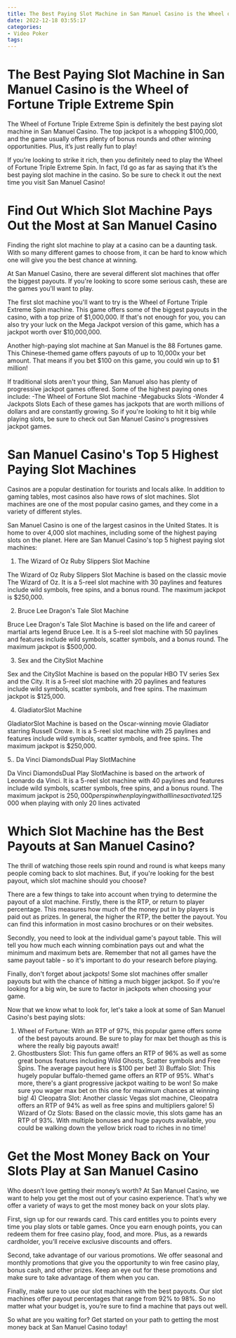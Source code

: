 ```yaml
---
title: The Best Paying Slot Machine in San Manuel Casino is the Wheel of Fortune Triple Extreme Spin
date: 2022-12-18 03:55:17
categories:
- Video Poker
tags:
---
```



#  The Best Paying Slot Machine in San Manuel Casino is the Wheel of Fortune Triple Extreme Spin

The Wheel of Fortune Triple Extreme Spin is definitely the best paying slot machine in San Manuel Casino. The top jackpot is a whopping $100,000, and the game usually offers plenty of bonus rounds and other winning opportunities. Plus, it’s just really fun to play!

If you’re looking to strike it rich, then you definitely need to play the Wheel of Fortune Triple Extreme Spin. In fact, I’d go as far as saying that it’s the best paying slot machine in the casino. So be sure to check it out the next time you visit San Manuel Casino!

#  Find Out Which Slot Machine Pays Out the Most at San Manuel Casino 
Finding the right slot machine to play at a casino can be a daunting task. With so many different games to choose from, it can be hard to know which one will give you the best chance at winning. 

At San Manuel Casino, there are several different slot machines that offer the biggest payouts. If you're looking to score some serious cash, these are the games you'll want to play. 

The first slot machine you'll want to try is the Wheel of Fortune Triple Extreme Spin machine. This game offers some of the biggest payouts in the casino, with a top prize of $1,000,000. If that's not enough for you, you can also try your luck on the Mega Jackpot version of this game, which has a jackpot worth over $10,000,000. 

Another high-paying slot machine at San Manuel is the 88 Fortunes game. This Chinese-themed game offers payouts of up to 10,000x your bet amount. That means if you bet $100 on this game, you could win up to $1 million! 

If traditional slots aren't your thing, San Manuel also has plenty of progressive jackpot games offered. Some of the highest paying ones include: 
-The Wheel of Fortune Slot machine 
-Megabucks Slots 
-Wonder 4 Jackpots Slots 
Each of these games has jackpots that are worth millions of dollars and are constantly growing. So if you're looking to hit it big while playing slots, be sure to check out San Manuel Casino's progressives jackpot games.

#  San Manuel Casino's Top 5 Highest Paying Slot Machines 

Casinos are a popular destination for tourists and locals alike. In addition to gaming tables, most casinos also have rows of slot machines. Slot machines are one of the most popular casino games, and they come in a variety of different styles.

San Manuel Casino is one of the largest casinos in the United States. It is home to over 4,000 slot machines, including some of the highest paying slots on the planet. Here are San Manuel Casino's top 5 highest paying slot machines:

1. The Wizard of Oz Ruby Slippers Slot Machine

The Wizard of Oz Ruby Slippers Slot Machine is based on the classic movie The Wizard of Oz. It is a 5-reel slot machine with 30 paylines and features include wild symbols, free spins, and a bonus round. The maximum jackpot is $250,000.

2. Bruce Lee Dragon's Tale Slot Machine

Bruce Lee Dragon's Tale Slot Machine is based on the life and career of martial arts legend Bruce Lee. It is a 5-reel slot machine with 50 paylines and features include wild symbols, scatter symbols, and a bonus round. The maximum jackpot is $500,000.

3. Sex and the CitySlot Machine

Sex and the CitySlot Machine is based on the popular HBO TV series Sex and the City. It is a 5-reel slot machine with 20 paylines and features include wild symbols, scatter symbols, and free spins. The maximum jackpot is $125,000.

4. GladiatorSlot Machine

GladiatorSlot Machine is based on the Oscar-winning movie Gladiator starring Russell Crowe. It is a 5-reel slot machine with 25 paylines and features include wild symbols, scatter symbols, and free spins. The maximum jackpot is $250,000.


5.. Da Vinci DiamondsDual Play SlotMachine

Da Vinci DiamondsDual Play SlotMachine is based on the artwork of Leonardo da Vinci. It is a 5-reel slot machine with 40 paylines and features include wild symbols, scatter symbols, free spins, and a bonus round. The maximum jackpot is $250,000 per spin when playing with all lines activated.$125 000 when playing with only 20 lines activated

#  Which Slot Machine has the Best Payouts at San Manuel Casino?

The thrill of watching those reels spin round and round is what keeps many people coming back to slot machines. But, if you're looking for the best payout, which slot machine should you choose?

There are a few things to take into account when trying to determine the payout of a slot machine. Firstly, there is the RTP, or return to player percentage. This measures how much of the money put in by players is paid out as prizes. In general, the higher the RTP, the better the payout. You can find this information in most casino brochures or on their websites.

Secondly, you need to look at the individual game's payout table. This will tell you how much each winning combination pays out and what the minimum and maximum bets are. Remember that not all games have the same payout table - so it's important to do your research before playing.

Finally, don't forget about jackpots! Some slot machines offer smaller payouts but with the chance of hitting a much bigger jackpot. So if you're looking for a big win, be sure to factor in jackpots when choosing your game.

Now that we know what to look for, let's take a look at some of San Manuel Casino's best paying slots:

1) Wheel of Fortune: With an RTP of 97%, this popular game offers some of the best payouts around. Be sure to play for max bet though as this is where the really big payouts await!
2) Ghostbusters Slot: This fun game offers an RTP of 96% as well as some great bonus features including Wild Ghosts, Scatter symbols and Free Spins. The average payout here is $100 per bet! 3) Buffalo Slot: This hugely popular buffalo-themed game offers an RTP of 95%. What's more, there's a giant progressive jackpot waiting to be won! So make sure you wager max bet on this one for maximum chances at winning big! 4) Cleopatra Slot: Another classic Vegas slot machine, Cleopatra offers an RTP of 94% as well as free spins and multipliers galore! 5) Wizard of Oz Slots: Based on the classic movie, this slots game has an RTP of 93%. With multiple bonuses and huge payouts available, you could be walking down the yellow brick road to riches in no time!

#  Get the Most Money Back on Your Slots Play at San Manuel Casino

Who doesn’t love getting their money’s worth? At San Manuel Casino, we want to help you get the most out of your casino experience. That’s why we offer a variety of ways to get the most money back on your slots play.

First, sign up for our rewards card. This card entitles you to points every time you play slots or table games. Once you earn enough points, you can redeem them for free casino play, food, and more. Plus, as a rewards cardholder, you’ll receive exclusive discounts and offers.

Second, take advantage of our various promotions. We offer seasonal and monthly promotions that give you the opportunity to win free casino play, bonus cash, and other prizes. Keep an eye out for these promotions and make sure to take advantage of them when you can.

Finally, make sure to use our slot machines with the best payouts. Our slot machines offer payout percentages that range from 92% to 98%. So no matter what your budget is, you’re sure to find a machine that pays out well.

So what are you waiting for? Get started on your path to getting the most money back at San Manuel Casino today!